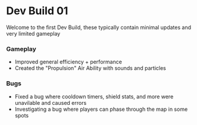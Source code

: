 # Dev Build 01
Welcome to the first Dev Build, these typically contain minimal updates and very limited gameplay
### Gameplay
- Improved general efficiency + performance
- Created the "Propulsion" Air Ability with sounds and particles

### Bugs
- Fixed a bug where cooldown timers, shield stats, and more were unavilable and caused errors
- Investigating a bug where players can phase through the map in some spots

